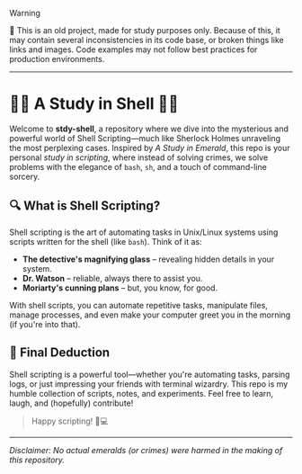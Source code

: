 > [!WARNING]  
> 👷 This is an old project, made for study purposes only. Because of this, it may contain several inconsistencies in its code base, or broken things like links and images. Code examples may not follow best practices for production environments.

---

# 🕵️‍♂️ A Study in Shell 🕵️‍♂️ 

Welcome to **stdy-shell**, a repository where we dive into the mysterious and powerful world of Shell Scripting—much like Sherlock Holmes unraveling the most perplexing cases. Inspired by *A Study in Emerald*, this repo is your personal *study in scripting*, where instead of solving crimes, we solve problems with the elegance of `bash`, `sh`, and a touch of command-line sorcery.  

## 🔍 **What is Shell Scripting?**  

Shell scripting is the art of automating tasks in Unix/Linux systems using scripts written for the shell (like `bash`). Think of it as:  
- **The detective's magnifying glass** – revealing hidden details in your system.  
- **Dr. Watson** – reliable, always there to assist you.  
- **Moriarty's cunning plans** – but, you know, for good.  

With shell scripts, you can automate repetitive tasks, manipulate files, manage processes, and even make your computer greet you in the morning (if you're into that).  

## 🧐 **Final Deduction**  

Shell scripting is a powerful tool—whether you're automating tasks, parsing logs, or just impressing your friends with terminal wizardry. This repo is my humble collection of scripts, notes, and experiments. Feel free to learn, laugh, and (hopefully) contribute!  

> Happy scripting! 🐚💻  

---  
*Disclaimer: No actual emeralds (or crimes) were harmed in the making of this repository.*
